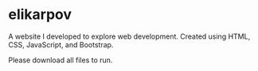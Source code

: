 # elikarpov

A website I developed to explore web development. Created using HTML, CSS, JavaScript, and Bootstrap. 


Please download all files to run.
